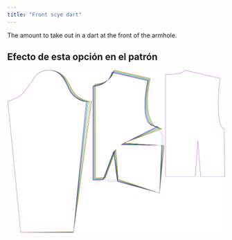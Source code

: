 ```yaml
---
title: "Front scye dart"
---
```


The amount to take out in a dart at the front of the armhole.

## Efecto de esta opción en el patrón

![This image shows the effect of this option by superimposing several variants that have a different value for this option](breanna_frontscyedart_sample.svg "Effect of this option on the pattern")
